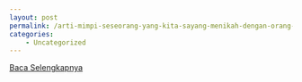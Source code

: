 ```yaml
---
layout: post
permalink: /arti-mimpi-seseorang-yang-kita-sayang-menikah-dengan-orang-lain/
categories:
    - Uncategorized
---
```


[Baca Selengkapnya](/02)